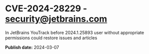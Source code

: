 # CVE-2024-28229 - security@jetbrains.com

In JetBrains YouTrack before 2024.1.25893 user without appropriate permissions could restore issues and articles

**Publish date:** 2024-03-07
